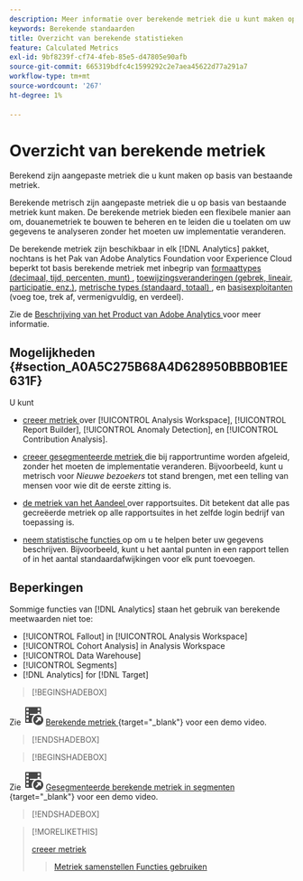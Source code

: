 ```yaml
---
description: Meer informatie over berekende metriek die u kunt maken op basis van bestaande metriek.
keywords: Berekende standaarden
title: Overzicht van berekende statistieken
feature: Calculated Metrics
exl-id: 9bf8239f-cf74-4feb-85e5-d47805e90afb
source-git-commit: 665319bdfc4c1599292c2e7aea45622d77a291a7
workflow-type: tm+mt
source-wordcount: '267'
ht-degree: 1%

---
```


# Overzicht van berekende metriek

Berekend zijn aangepaste metriek die u kunt maken op basis van bestaande metriek.

Berekende metrisch zijn aangepaste metriek die u op basis van bestaande metriek kunt maken. De berekende metriek bieden een flexibele manier aan om, douanemetriek te bouwen te beheren en te leiden die u toelaten om uw gegevens te analyseren zonder het moeten uw implementatie veranderen.

De berekende metriek zijn beschikbaar in elk [!DNL Analytics] pakket, nochtans is het Pak van Adobe Analytics Foundation voor Experience Cloud beperkt tot basis berekende metriek met inbegrip van [ formaattypes (decimaal, tijd, percenten, munt) ](/help/components/calculated-metrics/workflow/c-build-metrics/cm-build-metrics.md), [ toewijzingsveranderingen (gebrek, lineair, participatie, enz.)](/help/components/calculated-metrics/workflow/c-build-metrics/m-metric-type-alloc.md), [ metrische types (standaard, totaal) ](/help/components/calculated-metrics/workflow/c-build-metrics/m-metric-type-alloc.md), en [ basisexploitanten ](workflow/c-build-metrics/cm-build-metrics.md#operators) (voeg toe, trek af, vermenigvuldig, en verdeel).


Zie de [ Beschrijving van het Product van Adobe Analytics ](https://helpx.adobe.com/legal/product-descriptions/adobe-analytics.html) voor meer informatie.

<!--
Here is a comparison of calculated metrics and advanced calculated metrics capabilities: 

| [Format types (decimal, time, percent, currency)](/help/components/calculated-metrics/workflow/c-build-metrics/cm-build-metrics.md)  | ![CheckmarkCircle](/help/assets/icons/CheckmarkCircle.svg)  | ![CheckmarkCircle](/help/assets/icons/CheckmarkCircle.svg)  |
| [Attribution changes (default, linear, participation, etc.)](/help/components/calculated-metrics/workflow/c-build-metrics/m-metric-type-alloc.md)  | ![CheckmarkCircle](/help/assets/icons/CheckmarkCircle.svg)  | ![CheckmarkCircle](/help/assets/icons/CheckmarkCircle.svg)  |
| [Metric types (standard, total)](/help/components/calculated-metrics/workflow/c-build-metrics/m-metric-type-alloc.md)  | ![CheckmarkCircle](/help/assets/icons/CheckmarkCircle.svg)  | ![CheckmarkCircle](/help/assets/icons/CheckmarkCircle.svg)  |
|  Basic operators (add, subtract, multiply, divide)  | ![CheckmarkCircle](/help/assets/icons/CheckmarkCircle.svg)  | ![CheckmarkCircle](/help/assets/icons/CheckmarkCircle.svg)  |
| [Apply segments](/help/components/calculated-metrics/workflow/c-build-metrics/metrics-with-segments.md)  | ![StopCircle](/help/assets/icons/StopCircle.svg)  | Yes  |
| [Basic functions (count, abs value, mean, etc)](/help/components/calculated-metrics/cm-reference/cm-functions.md)  | No  | Yes  |
| [Advanced functions (regression, if/then, t-score, etc)](/help/components/calculated-metrics/cm-reference/cm-adv-functions.md)  | No  | Yes  |

-->

## Mogelijkheden {#section_A0A5C275B68A4D628950BBB0B1EE631F}

U kunt

* [ creeer metriek ](/help/components/calculated-metrics/workflow/cm-workflow.md) over [!UICONTROL Analysis Workspace], [!UICONTROL Report Builder], [!UICONTROL Anomaly Detection], en [!UICONTROL Contribution Analysis].
* [ creeer gesegmenteerde metriek ](/help/components/calculated-metrics/workflow/c-build-metrics/metrics-with-segments.md) die bij rapportruntime worden afgeleid, zonder het moeten de implementatie veranderen. Bijvoorbeeld, kunt u metrisch voor *Nieuwe bezoekers* tot stand brengen, met een telling van mensen voor wie dit de eerste zitting is.

* [ de metriek van het Aandeel ](/help/components/calculated-metrics/workflow/cm-sharing.md) over rapportsuites. Dit betekent dat alle pas gecreëerde metriek op alle rapportsuites in het zelfde login bedrijf van toepassing is.

* [ neem statistische functies ](/help/components/calculated-metrics/cm-reference/cm-adv-functions.md) op om u te helpen beter uw gegevens beschrijven. Bijvoorbeeld, kunt u het aantal punten in een rapport tellen of in het aantal standaardafwijkingen voor elk punt toevoegen.

## Beperkingen

Sommige functies van [!DNL Analytics] staan het gebruik van berekende meetwaarden niet toe:

* [!UICONTROL Fallout] in [!UICONTROL Analysis Workspace]
* [!UICONTROL Cohort Analysis] in Analysis Workspace
* [!UICONTROL Data Warehouse]
* [!UICONTROL Segments]
* [!DNL Analytics] for [!DNL Target]


>[!BEGINSHADEBOX]

Zie ![ VideoCheckedOut ](/help/assets/icons/VideoCheckedOut.svg) [ Berekende metriek ](https://video.tv.adobe.com/v/25407?quality=12&learn=on){target="_blank"} voor een demo video.

>[!ENDSHADEBOX]

>[!BEGINSHADEBOX]

Zie ![ VideoCheckedOut ](/help/assets/icons/VideoCheckedOut.svg) [ Gesegmenteerde berekende metriek in segmenten ](https://video.tv.adobe.com/v/25409?quality=12&learn=on){target="_blank"} voor een demo video.

>[!ENDSHADEBOX]

<!--

Here is a short overview of the [!UICONTROL Calculated metrics] tools: 

|Tool|Capabilities|
|--- |--- |
| [Calculated metric builder](workflow/c-build-metrics/cm-build-metrics.md)| The capabilities are: <ul><li>Create calculated and advanced calculated metrics using advancmd allocation models.</li><li>Add segments inline to metric formulas</li><li>Compare segments in the same report. For example, compare local visitors vs. international visitors.</li><li>Use statistical functions</li><li>Provide detailed metric descriptions (show what it does, where to use it, where NOT to use it)</li><li>Copy definitions into new metrics</li><li>Provide an inline metric preview</li><li>Set metric polarity, which indicates whether it's good or bad if a given custom event (metric) goes up</li><li>Tag metrics</li></ul>|
|Calculated Metric Manager|<ul><li>Share metrics with others</li<li>Approve and curate metrics</li><li>Organize (tag) your metrics so people can find them</li><li>Delete metrics</li><li>Rename metrics</li></ul>|
|Metric Selector rail|Lets you search for and add/apply metrics to the report. You can also change the  sort order (options are: alphabetical, recommended, frequently used, recently used.) In addition, you can filter on Report Suites to show only metrics created in a specific report suite.  To access this Metric Selector, click the Metrics icon  to the left of a report. |
|API for Calculated Metrics|Part of the Adobe Analytics 2.0 API set.|

-->

>[!MORELIKETHIS]
>
>[ creeer metriek ](/help/components/calculated-metrics/workflow/cm-workflow.md)
>>[Metriek samenstellen ](/help/components/calculated-metrics/workflow/c-build-metrics/cm-build-metrics.md)
>>[Functies gebruiken ](/help/components/calculated-metrics/workflow/c-build-metrics/cm-using-functions.md)
>

